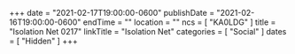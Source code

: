 +++
date = "2021-02-17T19:00:00-0600"
publishDate = "2021-02-16T19:00:00-0600"
endTime = ""
location = ""
ncs = [ "KA0LDG" ]
title = "Isolation Net 0217"
linkTitle = "Isolation Net"
categories = [ "Social" ]
dates = [ "Hidden" ]
+++
